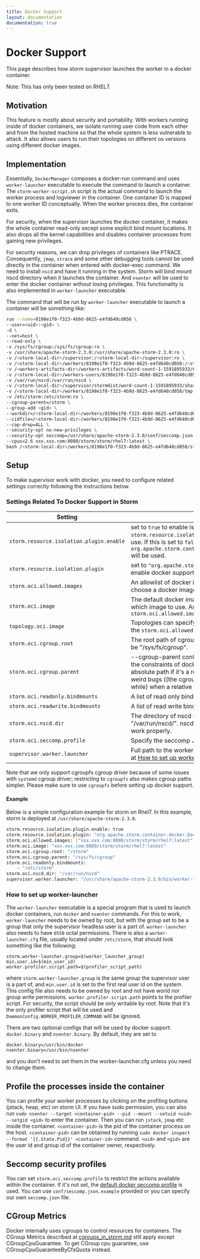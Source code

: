 ```yaml
---
title: Docker Support
layout: documentation
documentation: true
---
```


# Docker Support

This page describes how storm supervisor launches the worker in a docker container. 

Note: This has only been tested on RHEL7.

## Motivation

This feature is mostly about security and portability. With workers running inside of docker containers, we isolate running user code from each other and from the hosted machine so that the whole system is less vulnerable to attack. 
It also allows users to run their topologies on different os versions using different docker images.

## Implementation

Essentially, `DockerManager` composes a docker-run command and uses `worker-launcher` executable to execute the command 
to launch a container. The `storm-worker-script.sh` script is the actual command to launch the worker process and logviewer in the container.
One container ID is mapped to one worker ID conceptually. When the worker process dies, the container exits. 

For security, when the supervisor launches the docker container, it makes the whole container read-only except some explicit bind mount locations.
It also drops all the kernel capabilities and disables container processes from gaining new privileges. 

For security reasons, we can drop privileges of containers like PTRACE. Consequently, `jmap`, `strace` and some other debugging tools cannot be used directly in the container when entered with docker-exec command. 
We need to install `nscd` and have it running in the system. Storm will bind mount nscd directory when it launches the container. 
And `nsenter` will be used to enter the docker container without losing privileges. This functionality is also implemented in `worker-launcher` executable.

The command that will be run by `worker-launcher` executable to launch a container will be something like:

```bash
run --name=8198e1f0-f323-4b9d-8625-e4fd640cd058 \
--user=<uid>:<gid> \
-d \
--net=host \
--read-only \
-v /sys/fs/cgroup:/sys/fs/cgroup:ro \
-v /usr/share/apache-storm-2.3.0:/usr/share/apache-storm-2.3.0:ro \
-v /<storm-local-dir>/supervisor:/<storm-local-dir>/supervisor:ro \
-v /<storm-local-dir>/workers/8198e1f0-f323-4b9d-8625-e4fd640cd058:/<storm-local-dir>/workers/8198e1f0-f323-4b9d-8625-e4fd640cd058 \
-v /<workers-artifacts-dir>/workers-artifacts/word-count-1-1591895933/6703:/<workers-artifacts-dir>/workers-artifacts/word-count-1-1591895933/6703 \
-v /<storm-local-dir>/workers-users/8198e1f0-f323-4b9d-8625-e4fd640cd058:/<storm-local-dir>/workers-users/8198e1f0-f323-4b9d-8625-e4fd640cd058 \
-v /var/run/nscd:/var/run/nscd \
-v /<storm-local-dir>/supervisor/stormdist/word-count-1-1591895933/shared_by_topology:/<storm-local-dir>/supervisor/stormdist/word-count-1-1591895933/shared_by_topology \
-v /<storm-local-dir>/workers/8198e1f0-f323-4b9d-8625-e4fd640cd058/tmp:/tmp \
-v /etc/storm:/etc/storm:ro \
--cgroup-parent=/storm \
--group-add <gid> \
--workdir=/<storm-local-dir>/workers/8198e1f0-f323-4b9d-8625-e4fd640cd058 \
--cidfile=/<storm-local-dir>/workers/8198e1f0-f323-4b9d-8625-e4fd640cd058/container.cid \
--cap-drop=ALL \
--security-opt no-new-privileges \
--security-opt seccomp=/usr/share/apache-storm-2.3.0/conf/seccomp.json \
--cpus=2.6 xxx.xxx.com:8080/storm/storm/rhel7:latest \
bash /<storm-local-dir>/workers/8198e1f0-f323-4b9d-8625-e4fd640cd058/storm-worker-script.sh
```


## Setup

To make supervisor work with docker, you need to configure related settings correctly following the instructions below.

### Settings Related To Docker Support in Storm

| Setting                                   | Description                                                                                                                                                                                                                                                                                                                                                                                                                                                                                                                            |
|-------------------------------------------|-------------------------------------------------------------------------------------------------------------------------------------------------------------------------------------------------------------------------------------------------------------------------------------------------------------------------------------------------------------------------------------------------------------------------------------------------------------------------------------------------------------------------------------|
| `storm.resource.isolation.plugin.enable`  | set to `true` to enable isolation plugin. `storm.resource.isolation.plugin` determines which plugin to use. If this is set to `false`, `org.apache.storm.container.DefaultResourceIsolationManager` will be used.                                                                                                                                                                                                                                           |
| `storm.resource.isolation.plugin`         | set to `"org.apache.storm.container.docker.DockerManager"` to enable docker support                                                                                                                                                                                                                                                                                                                                                                                                                              |
| `storm.oci.allowed.images`             | An allowlist of docker images that can be used. Users can only choose a docker image from the list.
| `storm.oci.image`                      | The default docker image to be used if user doesn't specify which image to use. And it must belong to the `storm.oci.allowed.images` 
| `topology.oci.image`                   | Topologies can specify which image to use. It must belong to the `storm.oci.allowed.images` |
| `storm.oci.cgroup.root`                | The root path of cgroup for docker to use. On RHEL7, it should be "/sys/fs/cgroup".
| `storm.oci.cgroup.parent`              | --cgroup-parent config for docker command. It must follow the constraints of docker commands. The path will be made as absolute path if it's a relative path because we saw some weird bugs ((the cgroup memory directory disappears after a while) when a relative path is used.
| `storm.oci.readonly.bindmounts`        | A list of read only bind mounted directories.
| `storm.oci.readwrite.bindmounts`        | A list of read write bind mounted directories.
| `storm.oci.nscd.dir`                   | The directory of nscd (name service cache daemon), e.g. "/var/run/nscd/". nscd must be running so that profiling can work properly.
| `storm.oci.seccomp.profile`            | Specify the seccomp Json file to be used as a seccomp filter
| `supervisor.worker.launcher`              | Full path to the worker-launcher executable. Details explained at [How to set up worker-launcher](#how-to-set-up-worker-launcher)

Note that we only support cgroupfs cgroup driver because of some issues with `systemd` cgroup driver; restricting to `cgroupfs` also makes cgroup paths simpler. Please make sure to use `cgroupfs` before setting up docker support.

#### Example

Below is a simple configuration example for storm on Rhel7. In this example, storm is deployed at `/usr/share/apache-storm-2.3.0`.

```bash
storm.resource.isolation.plugin.enable: true
storm.resource.isolation.plugin: "org.apache.storm.container.docker.DockerManager"
storm.oci.allowed.images: ["xxx.xxx.com:8080/storm/storm/rhel7:latest"]
storm.oci.image: "xxx.xxx.com:8080/storm/storm/rhel7:latest"
storm.oci.cgroup.root: "/storm"
storm.oci.cgroup.parent: "/sys/fs/cgroup"
storm.oci.readonly.bindmounts:
    - "/etc/storm"
storm.oci.nscd.dir: "/var/run/nscd"
supervisor.worker.launcher: "/usr/share/apache-storm-2.3.0/bin/worker-launcher"
```

### How to set up worker-launcher

The `worker-launcher` executable is a special program that is used to launch docker containers, run `docker` and `nsenter` commands.
For this to work, `worker-launcher` needs to be owned by root, but with the group set to be a group that only the supervisor headless user is a part of. 
`worker-launcher` also needs to have `6550` octal permissions. There is also a `worker-launcher.cfg` file, usually located under `/etc/storm`, that should look something like the following:
```
storm.worker-launcher.group=$(worker_launcher_group)
min.user.id=$(min_user_id)
worker.profiler.script.path=$(profiler_script_path)
```
where `storm.worker-launcher.group` is the same group the supervisor user is a part of, and `min.user.id` is set to the first real user id on the system. This config file also needs to be owned by root and not have world nor group write permissions. 
`worker.profiler.script.path` points to the profiler script. For security, the script should be only writable by root. Note that it's the only profiler script that will be used and `DaemonConfig.WORKER_PROFILER_COMMAND` will be ignored.

There are two optional configs that will be used by docker support: `docker.binary` and `nsenter.binary`. By default, they are set to
```
docker.binary=/usr/bin/docker
nsenter.binary=/usr/bin/nsenter
```
and you don't need to set them in the worker-launcher.cfg unless you need to change them.

## Profile the processes inside the container
You can profile your worker processes by clicking on the profiling buttons (jstack, heap, etc) on storm UI.
If you have sudo permission, you can also run `sudo nsenter --target <container-pid> --pid --mount --setuid <uid> --setgid <gid>` to enter the container. 
Then you can run `jstack`, `jmap` etc inside the container. `<container-pid>` is the pid of the container process on the host.
`<container-pid>` can be obtained by running `sudo docker inspect --format '{{.State.Pid}}' <container-id>` command. 
`<uid>` and `<gid>` are the user id and group id of the container owner, respectively.

## Seccomp security profiles

You can set `storm.oci.seccomp.profile` to restrict the actions available within the container. If it's not set, the [default docker seccomp profile](https://github.com/moby/moby/blob/master/profiles/seccomp/default.json)
is used. You can use `conf/seccomp.json.example` provided or you can specify our own `seccomp.json` file.

## CGroup Metrics

Docker internally uses cgroups to control resources for containers. The CGroup Metrics described at [cgroups_in_storm.md](cgroups_in_storm.md#CGroup-Metrics) still apply except CGroupCpuGuarantee. To get CGroup cpu guarantee, use CGroupCpuGuaranteeByCfsQuota instead.